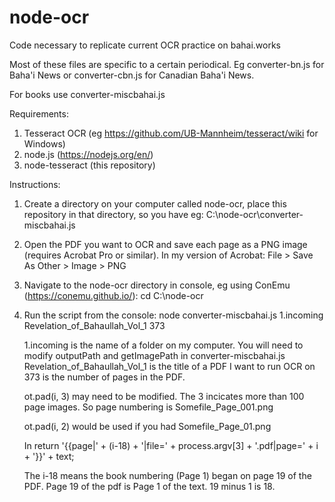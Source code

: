 # node-ocr
Code necessary to replicate current OCR practice on bahai.works

Most of these files are specific to a certain periodical. Eg converter-bn.js for Baha'i News or converter-cbn.js for Canadian Baha'i News. 

For books use converter-miscbahai.js

Requirements: 
  1. Tesseract OCR (eg https://github.com/UB-Mannheim/tesseract/wiki for Windows)
  2. node.js (https://nodejs.org/en/)
  3. node-tesseract (this repository)

Instructions:
  1. Create a directory on your computer called node-ocr, place this repository in that directory, so you have eg: C:\node-ocr\converter-miscbahai.js
  2. Open the PDF you want to OCR and save each page as a PNG image (requires Acrobat Pro or similar). In my version of Acrobat: File > Save As Other > Image > PNG
  3. Navigate to the node-ocr directory in console, eg using ConEmu (https://conemu.github.io/): cd C:\node-ocr
  4. Run the script from the console: node converter-miscbahai.js 1.incoming Revelation_of_Bahaullah_Vol_1 373

        1.incoming is the name of a folder on my computer. You will need to modify outputPath and getImagePath in converter-miscbahai.js
        Revelation_of_Bahaullah_Vol_1 is the title of a PDF I want to run OCR on
        373 is the number of pages in the PDF. 
        
        ot.pad(i, 3) may need to be modified. The 3 incicates more than 100 page images. So page numbering is Somefile_Page_001.png
        
        ot.pad(i, 2) would be used if you had Somefile_Page_01.png
        
        In return '{{page|' + (i-18) + '|file=' + process.argv[3] + '.pdf|page=' + i + '}}' + text;
        
        The i-18 means the book numbering (Page 1) began on page 19 of the PDF. Page 19 of the pdf is Page 1 of the text. 19 minus 1 is 18. 
